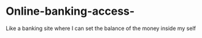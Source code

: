 # Online-banking-access-
Like a banking site where I can set the balance of the money inside my self 
